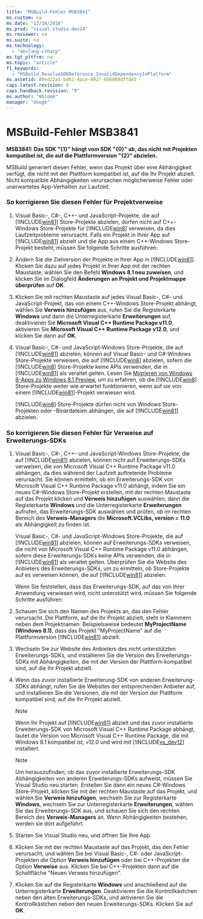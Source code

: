 ```yaml
---
title: "MSBuild-Fehler MSB3841"
ms.custom: na
ms.date: "12/16/2016"
ms.prod: "visual-studio-dev14"
ms.reviewer: na
ms.suite: na
ms.technology: 
  - "devlang-csharp"
ms.tgt_pltfrm: na
ms.topic: "article"
f1_keywords: 
  - "MSBuild.ResolveSDKReference.InvalidDependencyInPlatform"
ms.assetid: 80ed22a1-bd62-4ace-892f-6b6009dff8e5
caps.latest.revision: 9
caps.handback.revision: "9"
ms.author: "mblome"
manager: "douge"
---
```

# MSBuild-Fehler MSB3841
**MSB3841: Das SDK "{1}" hängt vom SDK "{0}" ab, das nicht mit Projekten kompatibel ist, die auf die Plattformversion "{2}" abzielen.**  
  
 MSBuild generiert diesen Fehler, wenn das Projekt über eine Abhängigkeit verfügt, die nicht mit der Plattform kompatibel ist, auf die Ihr Projekt abzielt.  Nicht kompatible Abhängigkeiten verursachen möglicherweise Fehler oder unerwartetes App\-Verhalten zur Laufzeit.  
  
### So korrigieren Sie diesen Fehler für Projektverweise  
  
1.  Visual Basic\-, C\#\-, C\+\+\- und JavaScript\-Projekte, die auf [!INCLUDE[win81](../misc/includes/win81_md.md)] Store\-Projekte abzielen, dürfen nicht auf C\+\+\-Windows Store\-Projekte für [!INCLUDE[win8](../build/includes/win8_md.md)] verweisen, da dies Laufzeitprobleme verursacht.  Falls ein Projekt in Ihrer App auf [!INCLUDE[win81](../misc/includes/win81_md.md)] abzielt und die App aus einem C\+\+\-Windows Store\-Projekt besteht, müssen Sie folgende Schritte ausführen:  
  
2.  Ändern Sie die Zielversion der Projekte in Ihrer App in [!INCLUDE[win81](../misc/includes/win81_md.md)].  Klicken Sie dazu auf jedes Projekt in Ihrer App mit der rechten Maustaste, wählen Sie den Befehl **Windows 8.1 neu zuweisen**, und klicken Sie im Dialogfeld **Änderungen an Projekt und Projektmappe überprüfen** auf **OK**.  
  
3.  Klicken Sie mit rechten Maustaste auf jedes Visual Basic\-, C\#\- und JavaScript\-Projekt, das von einem C\+\+\-Windows Store\-Projekt abhängt, wählen Sie **Verweis hinzufügen** aus, rufen Sie die Registerkarte **Windows** und dann die Unterregisterkarte **Erweiterungen** auf, deaktivieren Sie **Microsoft Visual C\+\+ Runtime Package v11.0**, aktivieren Sie **Microsoft Visual C\+\+ Runtime Package v12.0**, und klicken Sie dann auf **OK**.  
  
4.  Visual Basic\-, C\#\- und JavaScript\-Windows Store\-Projekte, die auf [!INCLUDE[win81](../misc/includes/win81_md.md)] abzielen, können auf Visual Basic\- und C\#\-Windows Store\-Projekte verweisen, die auf [!INCLUDE[win8](../build/includes/win8_md.md)] abzielen, sofern die [!INCLUDE[win8](../build/includes/win8_md.md)] Store\-Projekte keine APIs verwenden, die in [!INCLUDE[win81](../misc/includes/win81_md.md)] als veraltet gelten.  Lesen Sie [Migrieren von Windows 8\-Apps zu Windows 8.1 Preview](http://msdn.microsoft.com/library/windows/apps/dn263113.aspx), um zu erfahren, ob die [!INCLUDE[win8](../build/includes/win8_md.md)] Store\-Projekte weiter wie erwartet funktionieren, wenn auf sie von einem [!INCLUDE[win81](../misc/includes/win81_md.md)]\-Projekt verwiesen wird.  
  
     [!INCLUDE[win8](../build/includes/win8_md.md)] Store\-Projekte dürfen nicht von Windows Store\-Projekten oder \-Binärdateien abhängen, die auf [!INCLUDE[win81](../misc/includes/win81_md.md)] abzielen.  
  
### So korrigieren Sie diesen Fehler für Verweise auf Erweiterungs\-SDKs  
  
1.  Visual Basic\-, C\#\-, C\+\+\- und JavaScript\-Windows Store\-Projekte, die auf [!INCLUDE[win81](../misc/includes/win81_md.md)] abzielen, können nicht auf Erweiterungs\-SDKs verweisen, die von Microsoft Visual C\+\+ Runtime Package v11.0 abhängen, da dies während der Laufzeit auftretende Probleme verursacht.  Sie können ermitteln, ob ein Erweiterungs\-SDK von Microsoft Visual C\+\+ Runtime Package v11.0 abhängt, indem Sie ein neues C\#\-Windows Store\-Projekt erstellen, mit der rechten Maustaste auf das Projekt klicken und **Verweis hinzufügen** auswählen, dann die Registerkarte **Windows** und die Unterregisterkarte **Erweiterungen** aufrufen, das Erweiterungs\-SDK auswählen und prüfen, ob im rechten Bereich des **Verweis\-Managers** die **Microsoft.VCLibs, version \= 11.0** als Abhängigkeit zu finden ist.  
  
     Visual Basic\-, C\#\- und JavaScript\-Windows Store\-Projekte, die auf [!INCLUDE[win81](../misc/includes/win81_md.md)] abzielen, können auf Erweiterungs\-SDKs verweisen, die nicht von Microsoft Visual C\+\+ Runtime Package v11.0 abhängen, sofern diese Erweiterungs\-SDKs keine APIs verwenden, die in [!INCLUDE[win81](../misc/includes/win81_md.md)] als veraltet gelten.  Überprüfen Sie die Website des Anbieters des Erweiterungs\-SDKs, um zu ermitteln, ob Store\-Projekte auf es verweisen können, die auf [!INCLUDE[win81](../misc/includes/win81_md.md)] abzielen.  
  
     Wenn Sie feststellen, dass das Erweiterungs\-SDK, auf das von Ihrer Anwendung verwiesen wird, nicht unterstützt wird, müssen Sie folgende Schritte ausführen:  
  
2.  Schauen Sie sich den Namen des Projekts an, das den Fehler verursacht.  Die Plattform, auf die Ihr Projekt abzielt, steht in Klammern neben dem Projektnamen.  Beispielsweise bedeutet **MyProjectName \(Windows 8.1\)**, dass das Projekt "MyProjectName" auf die Plattformversion [!INCLUDE[win81](../misc/includes/win81_md.md)] abzielt.  
  
3.  Wechseln Sie zur Website des Anbieters des nicht unterstützten Erweiterungs\-SDKs, und installieren Sie die Version des Erweiterungs\-SDKs mit Abhängigkeiten, die mit der Version der Plattform kompatibel sind, auf die Ihr Projekt abzielt.  
  
4.  Wenn das zuvor installierte Erweiterung\-SDK von anderen Erweiterung\-SDKs abhängt, rufen Sie die Websites der entsprechenden Anbieter auf, und installieren Sie die Versionen, die mit der Version der Plattform kompatibel sind, auf die Ihr Projekt abzielt.  
  
    > [!NOTE]
    >  Wenn Ihr Projekt auf [!INCLUDE[win81](../misc/includes/win81_md.md)] abzielt und das zuvor installierte Erweiterungs\-SDK von Microsoft Visual C\+\+ Runtime Package abhängt, lautet die Version von Microsoft Visual C\+\+ Runtime Package, die mit Windows 8.1 kompatibel ist, v12.0 und wird mit [!INCLUDE[vs_dev12](../atl-mfc-shared/includes/vs_dev12_md.md)] installiert.  
  
    > [!NOTE]
    >  Um herauszufinden, ob das zuvor installierte Erweiterungs\-SDK Abhängigkeiten von anderen Erweiterungs\-SDKs aufweist, müssen Sie Visual Studio neu starten. Erstellen Sie dann ein neues C\#\-Windows Store\-Projekt, klicken Sie mit der rechten Maustaste auf das Projekt, und wählen Sie **Verweis hinzufügen**, wechseln Sie zur Registerkarte **Windows**, wechseln Sie zur Unterregisterkarte **Erweiterungen**, wählen Sie das Erweiterungs\-SDK aus, und schauen Sie sich den rechten Bereich des **Verweis\-Managers** an.  Wenn Abhängigkeiten bestehen, werden sie dort aufgeführt.  
  
5.  Starten Sie Visual Studio neu, und öffnen Sie Ihre App.  
  
6.  Klicken Sie mit der rechten Maustaste auf das Projekt, das den Fehler verursacht, und wählen Sie bei Visual Basic\-, C\#\- oder JavaScript\-Projekten die Option **Verweis hinzufügen** oder bei C\+\+\-Projekten die Option **Verweise** aus.  Klicken Sie bei C\+\+\-Projekten dann auf die Schaltfläche "Neuen Verweis hinzufügen".  
  
7.  Klicken Sie auf die Registerkarte **Windows** und anschließend auf die Unterregisterkarte **Erweiterungen**.  Deaktivieren Sie die Kontrollkästchen neben den alten Erweiterungs\-SDKs, und aktivieren Sie die Kontrollkästchen neben den neuen Erweiterungs\-SDKs.  Klicken Sie auf **OK**.